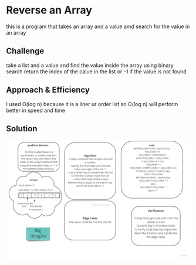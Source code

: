 # Reverse an Array
this is a program that takes an array and a value amd search for the value in an array  

## Challenge
take a list and a value and find the value inside the array using binary search return the index of the 
calue in the list or -1 if the value is not found

## Approach & Efficiency
I used O(log n) because it is a liner ur order list so O(log n) will perform better in speed and time 

## Solution
![](../img/KWL_Chart.jpg)
